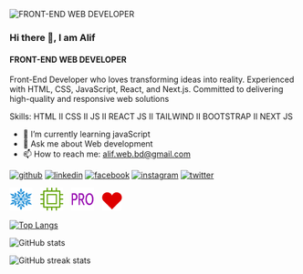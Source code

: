 
![FRONT-END WEB DEVELOPER](https://scontent.fdac24-1.fna.fbcdn.net/v/t39.30808-6/494268601_1421185395556259_9082392315120780556_n.jpg?stp=dst-jpg_p180x540_tt6&_nc_cat=110&ccb=1-7&_nc_sid=127cfc&_nc_eui2=AeHSfFWqGtS-DATO6PYjCjdjiA-_6_bYgdmID7_r9tiB2cOnzJU3oWCO3EQ9eSoPrE_FxCK4u6X8pMPJnyaKgtKi&_nc_ohc=--9A8eOMjP8Q7kNvwEjZQ4j&_nc_oc=Adnz4jzeXnSXKhTFTNPjSJFmxMyfNaYUsoDkg6Af1Zk9i-NbyvpQuyVXMZ5W_TEtKQ4&_nc_zt=23&_nc_ht=scontent.fdac24-1.fna&_nc_gid=v_p03bUamlyxKQ8PR92hgQ&oh=00_AfHoT_rCkr5AK59vJmdilZHh936vEfBIOC5hJoWvp8VvxQ&oe=68145CBD)


### Hi there 👋, I am Alif
#### FRONT-END WEB DEVELOPER


Front-End Developer who loves transforming ideas into reality.
Experienced with HTML, CSS, JavaScript, React, and Next.js.
Committed to delivering high-quality and responsive web solutions

Skills: HTML II CSS II JS II REACT JS II TAILWIND II BOOTSTRAP II NEXT JS 

- 🌱 I’m currently learning javaScript 
- 💬 Ask me about Web development 
- 📫 How to reach me: alif.web.bd@gmail.com 


[<img src='https://cdn.jsdelivr.net/npm/simple-icons@3.0.1/icons/github.svg' alt='github' height='40'>](https://github.com/alif258)  [<img src='https://cdn.jsdelivr.net/npm/simple-icons@3.0.1/icons/linkedin.svg' alt='linkedin' height='40'>](https://www.linkedin.com/in/alif258/)  [<img src='https://cdn.jsdelivr.net/npm/simple-icons@3.0.1/icons/facebook.svg' alt='facebook' height='40'>](https://www.facebook.com/alif.web.bd)  [<img src='https://cdn.jsdelivr.net/npm/simple-icons@3.0.1/icons/instagram.svg' alt='instagram' height='40'>](https://www.instagram.com/alif.web.bd/)  [<img src='https://cdn.jsdelivr.net/npm/simple-icons@3.0.1/icons/twitter.svg' alt='twitter' height='40'>](https://twitter.com/alif_258)  

<a href='https://archiveprogram.github.com/'><img src='https://raw.githubusercontent.com/acervenky/animated-github-badges/master/assets/acbadge.gif' width='40' height='40'></a> <a href='https://docs.github.com/en/developers'><img src='https://raw.githubusercontent.com/acervenky/animated-github-badges/master/assets/devbadge.gif' width='40' height='40'></a> <a href='https://github.com/pricing'><img src='https://raw.githubusercontent.com/acervenky/animated-github-badges/master/assets/pro.gif' width='40' height='40'></a> <a href='https://docs.github.com/en/github/supporting-the-open-source-community-with-github-sponsors'><img src='https://raw.githubusercontent.com/acervenky/animated-github-badges/master/assets/sponsorbadge.gif' width='35' height='35'></a> 

[![Top Langs](https://github-readme-stats.vercel.app/api/top-langs/?username=alif258)](https://github.com/anuraghazra/github-readme-stats)

![GitHub stats](https://github-readme-stats.vercel.app/api?username=alif258&show_icons=true&count_private=true)  

![GitHub streak stats](https://streak-stats.demolab.com/?user=alif258)  

